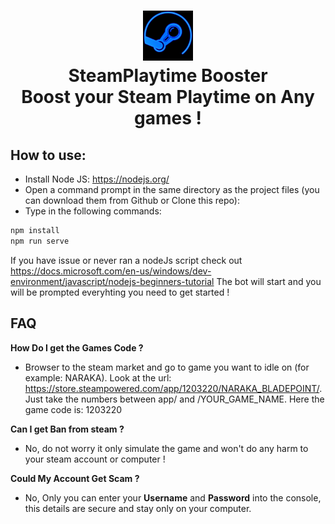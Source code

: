 <h1 align="center">
  <img  src="steam-logo.png" height="80" width="80" />
  <br/>
   SteamPlaytime Booster
  <br/>
  Boost your Steam Playtime on Any games !
</h1>

## How to use:

- Install Node JS: <https://nodejs.org/>
- Open a command prompt in the same directory as the project files (you can download them from Github or Clone this repo):
- Type in the following commands:
```sh
npm install 
npm run serve
```
If you have issue or never ran a nodeJs script check out <https://docs.microsoft.com/en-us/windows/dev-environment/javascript/nodejs-beginners-tutorial>
The bot will start and you will be prompted everyhting you need to get started !

## FAQ

**How Do I get the Games Code ?**
- Browser to the steam market and go to game you want to idle on (for example: NARAKA). Look at the url: <https://store.steampowered.com/app/1203220/NARAKA_BLADEPOINT/>. Just take the numbers between app/ and /YOUR_GAME_NAME. Here the game code is: 1203220

**Can I get Ban from steam ?**
- No, do not worry it only simulate the game and won't do any harm to your steam account or computer  !

**Could My Account Get Scam ?**
- No, Only you can enter your **Username** and **Password** into the console, this details are secure and stay only on your computer.

